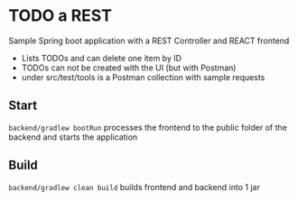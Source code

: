 # TODO a REST

Sample Spring boot application with a REST Controller and REACT frontend

* Lists TODOs and can delete one item by ID
* TODOs can not be created with the UI (but with Postman)
* under src/test/tools is a Postman collection with sample requests

## Start

`backend/gradlew bootRun` processes the frontend to the public folder of the backend and starts the application

## Build

`backend/gradlew clean build` builds frontend and backend into 1 jar